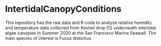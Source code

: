 # IntertidalCanopyConditions
This repository has the raw data and R code to analyze relative humidity and temperature data collected from Kestrel drop D2 underneath intertidal algae canopies in Summer 2020 at the San Francisco Marina Seawall. The main species of interest is Fucus distichus
